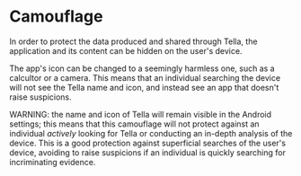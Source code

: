 # Camouflage

In order to protect the data produced and shared through Tella, the application and its content can be hidden on the user's device.

The app's icon can be changed to a seemingly harmless one, such as a calcultor or a camera. This means that an individual searching the device will not see the Tella name and icon, and instead see an app that doesn't raise suspicions.

WARNING: the name and icon of Tella will remain visible in the Android settings; this means that this camouflage will not protect against an individual _actively_ looking for Tella or conducting an in-depth analysis of the device. This is a good protection against superficial searches of the user's device, avoiding to raise suspicions if an individual is quickly searching for incriminating evidence.
